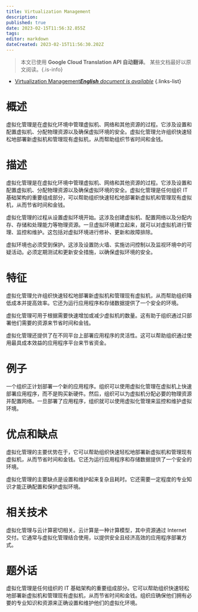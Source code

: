 ```yaml
---
title: Virtualization Management
description: 
published: true
date: 2023-02-15T11:56:32.855Z
tags: 
editor: markdown
dateCreated: 2023-02-15T11:56:30.202Z
---
```


> 本文已使用 **Google Cloud Translation API 自动翻译**。
某些文档最好以原文阅读。{.is-info}



- [Virtualization Management***English** document is available*](/en/Knowledge-base/Dictionary/virtualization-management)
{.links-list}


# 概述
虚拟化管理是在虚拟化环境中管理虚拟机、网络和其他资源的过程。它涉及设置和配置虚拟机、分配物理资源以及确保虚拟环境的安全。虚拟化管理允许组织快速轻松地部署新虚拟机和管理现有虚拟机，从而帮助组织节省时间和金钱。

# 描述
虚拟化管理是在虚拟化环境中管理虚拟机、网络和其他资源的过程。它涉及设置和配置虚拟机、分配物理资源以及确保虚拟环境的安全。虚拟化管理是任何组织 IT 基础架构的重要组成部分，可以帮助组织快速轻松地部署新虚拟机和管理现有虚拟机，从而节省时间和金钱。

虚拟化管理的过程从设置虚拟环境开始。这涉及创建虚拟机、配置网络以及分配内存、存储和处理能力等物理资源。一旦虚拟环境建立起来，就可以对虚拟机进行管理、监控和维护。这包括对虚拟环境进行修补、更新和故障排除。

虚拟环境也必须受到保护。这涉及设置防火墙、实施访问控制以及监视环境中的可疑活动。必须定期测试和更新安全措施，以确保虚拟环境的安全。

# 特征
虚拟化管理允许组织快速轻松地部署新虚拟机和管理现有虚拟机，从而帮助组织降低成本并提高效率。它还为运行应用程序和存储数据提供了一个安全的环境。

虚拟化管理可用于根据需要快速增加或减少虚拟机的数量。这有助于组织通过只部署他们需要的资源来节省时间和金钱。

虚拟化管理还提供了在不同平台上部署应用程序的灵活性。这可以帮助组织通过使用最具成本效益的应用程序平台来节省资金。

# 例子
一个组织正计划部署一个新的应用程序。组织可以使用虚拟化管理在虚拟机上快速部署应用程序，而不是购买新硬件。然后，组织可以为虚拟机分配必要的物理资源并配置网络。一旦部署了应用程序，组织就可以使用虚拟化管理来监控和维护虚拟环境。

# 优点和缺点
虚拟化管理的主要优势在于，它可以帮助组织快速轻松地部署新虚拟机和管理现有虚拟机，从而节省时间和金钱。它还为运行应用程序和存储数据提供了一个安全的环境。

虚拟化管理的主要缺点是设置和维护起来复杂且耗时。它还需要一定程度的专业知识才能正确配置和保护虚拟环境。

# 相关技术
虚拟化管理与云计算密切相关。云计算是一种计算模型，其中资源通过 Internet 交付。它通常与虚拟化管理结合使用，以提供安全且经济高效的应用程序部署方式。

# 题外话
虚拟化管理是任何组织的 IT 基础架构的重要组成部分。它可以帮助组织快速轻松地部署新虚拟机和管理现有虚拟机，从而节省时间和金钱。组织应确保他们拥有必要的专业知识和资源来正确设置和维护他们的虚拟化环境。